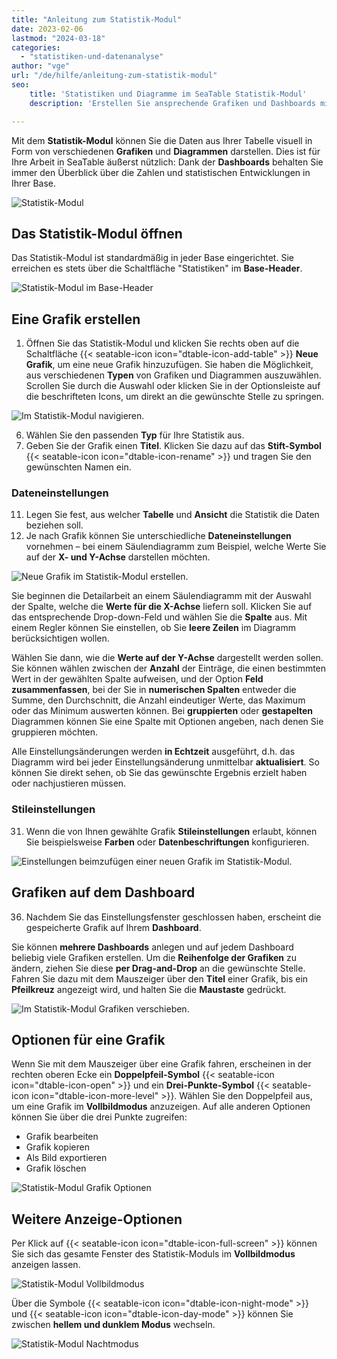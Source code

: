 ```yaml
---
title: "Anleitung zum Statistik-Modul"
date: 2023-02-06
lastmod: "2024-03-18"
categories: 
  - "statistiken-und-datenanalyse"
author: "vge"
url: "/de/hilfe/anleitung-zum-statistik-modul"
seo:
    title: 'Statistiken und Diagramme im SeaTable Statistik-Modul'
    description: 'Erstellen Sie ansprechende Grafiken und Dashboards mit dem Statistik-Modul von SeaTable. Daten visuell analysieren, Trends erkennen und Layouts individuell anpassen.'

---
```


Mit dem **Statistik-Modul** können Sie die Daten aus Ihrer Tabelle visuell in Form von verschiedenen **Grafiken** und **Diagrammen** darstellen. Dies ist für Ihre Arbeit in SeaTable äußerst nützlich: Dank der **Dashboards** behalten Sie immer den Überblick über die Zahlen und statistischen Entwicklungen in Ihrer Base.

![Statistik-Modul](images/erweitertes-statistik-plugin-release-notes.gif)

## Das Statistik-Modul öffnen

Das Statistik-Modul ist standardmäßig in jeder Base eingerichtet. Sie erreichen es stets über die Schaltfläche "Statistiken" im **Base-Header**.

![Statistik-Modul im Base-Header](images/statistic-plugin-in-base-header.jpg)

## Eine Grafik erstellen

1. Öffnen Sie das Statistik-Modul und klicken Sie rechts oben auf die Schaltfläche {{< seatable-icon icon="dtable-icon-add-table" >}} **Neue Grafik**, um eine neue Grafik hinzuzufügen.
Sie haben die Möglichkeit, aus verschiedenen **Typen** von Grafiken und Diagrammen auszuwählen. Scrollen Sie durch die Auswahl oder klicken Sie in der Optionsleiste auf die beschrifteten Icons, um direkt an die gewünschte Stelle zu springen.

![Im Statistik-Modul navigieren.](images/Navigieren-im-Statistik-Plugin-1.png)

6. Wählen Sie den passenden **Typ** für Ihre Statistik aus.
7. Geben Sie der Grafik einen **Titel**. Klicken Sie dazu auf das **Stift-Symbol** {{< seatable-icon icon="dtable-icon-rename" >}} und tragen Sie den gewünschten Namen ein.

### Dateneinstellungen

11. Legen Sie fest, aus welcher **Tabelle** und **Ansicht** die Statistik die Daten beziehen soll.
12. Je nach Grafik können Sie unterschiedliche **Dateneinstellungen** vornehmen – bei einem Säulendiagramm zum Beispiel, welche Werte Sie auf der **X- und Y-Achse** darstellen möchten.

![Neue Grafik im Statistik-Modul erstellen.](images/Dateneinstellungen.png)

Sie beginnen die Detailarbeit an einem Säulendiagramm mit der Auswahl der Spalte, welche die **Werte für die X-Achse** liefern soll. Klicken Sie auf das entsprechende Drop-down-Feld und wählen Sie die **Spalte** aus. Mit einem Regler können Sie einstellen, ob Sie **leere Zeilen** im Diagramm berücksichtigen wollen.

Wählen Sie dann, wie die **Werte auf der Y-Achse** dargestellt werden sollen. Sie können wählen zwischen der **Anzahl** der Einträge, die einen bestimmten Wert in der gewählten Spalte aufweisen, und der Option **Feld zusammenfassen**, bei der Sie in **numerischen Spalten** entweder die Summe, den Durchschnitt, die Anzahl eindeutiger Werte, das Maximum oder das Minimum auswerten können. Bei **gruppierten** oder **gestapelten** Diagrammen können Sie eine Spalte mit Optionen angeben, nach denen Sie gruppieren möchten.

Alle Einstellungsänderungen werden **in Echtzeit** ausgeführt, d.h. das Diagramm wird bei jeder Einstellungsänderung unmittelbar **aktualisiert**. So können Sie direkt sehen, ob Sie das gewünschte Ergebnis erzielt haben oder nachjustieren müssen.

### Stileinstellungen

31. Wenn die von Ihnen gewählte Grafik **Stileinstellungen** erlaubt, können Sie beispielsweise **Farben** oder **Datenbeschriftungen** konfigurieren.

![Einstellungen beimzufügen einer neuen Grafik im Statistik-Modul.](images/Stileinstellungen.png)

## Grafiken auf dem Dashboard

36. Nachdem Sie das Einstellungsfenster geschlossen haben, erscheint die gespeicherte Grafik auf Ihrem **Dashboard**.

Sie können **mehrere Dashboards** anlegen und auf jedem Dashboard beliebig viele Grafiken erstellen. Um die **Reihenfolge der Grafiken** zu ändern, ziehen Sie diese **per Drag-and-Drop** an die gewünschte Stelle. Fahren Sie dazu mit dem Mauszeiger über den **Titel** einer Grafik, bis ein **Pfeilkreuz** angezeigt wird, und halten Sie die **Maustaste** gedrückt.

![Im Statistik-Modul Grafiken verschieben.](images/Dashboard_Sortierung_Statistik-Plugin.gif)

## Optionen für eine Grafik

Wenn Sie mit dem Mauszeiger über eine Grafik fahren, erscheinen in der rechten oberen Ecke ein **Doppelpfeil-Symbol** {{< seatable-icon icon="dtable-icon-open" >}} und ein **Drei-Punkte-Symbol** {{< seatable-icon icon="dtable-icon-more-level" >}}. Wählen Sie den Doppelpfeil aus, um eine Grafik im **Vollbildmodus** anzuzeigen. Auf alle anderen Optionen können Sie über die drei Punkte zugreifen:

- Grafik bearbeiten
- Grafik kopieren
- Als Bild exportieren
- Grafik löschen

![Statistik-Modul Grafik Optionen](images/Statistik-Plugin-Grafik-Optionen.gif)

## Weitere Anzeige-Optionen

Per Klick auf {{< seatable-icon icon="dtable-icon-full-screen" >}} können Sie sich das gesamte Fenster des Statistik-Moduls im **Vollbildmodus** anzeigen lassen.

![Statistik-Modul Vollbildmodus](images/Statistik-Plugin-Vollbildmodus.gif)

Über die Symbole {{< seatable-icon icon="dtable-icon-night-mode" >}} und {{< seatable-icon icon="dtable-icon-day-mode" >}} können Sie zwischen **hellem und dunklem Modus** wechseln.

![Statistik-Modul Nachtmodus](images/Statistik-Plugin-dark-mode.png)
